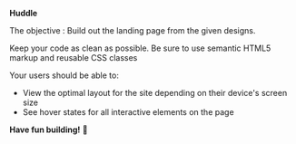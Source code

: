 **Huddle**

The objective : Build out the landing page from the given designs.

Keep your code as clean as possible. Be sure to use semantic HTML5 markup and reusable CSS classes

Your users should be able to:

- View the optimal layout for the site depending on their device's screen size
- See hover states for all interactive elements on the page

**Have fun building!** 🚀